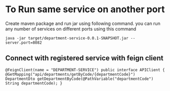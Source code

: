 # To Run same service on another port
 Create maven package and run jar using following command. you can run any number of services on different ports using this command
 
``java -jar target/department-service-0.0.1-SNAPSHOT.jar --server.port=8082
``

## Connect with registered service with feign client

``@FeignClient(name = "DEPARTMENT-SERVICE")
public interface APIClient {
    @GetMapping("api/departments/getByCode/{departmentCode}")
    DepartmentDto getDepartmentByCode(@PathVariable("departmentCode") String departmentCode);
}
``